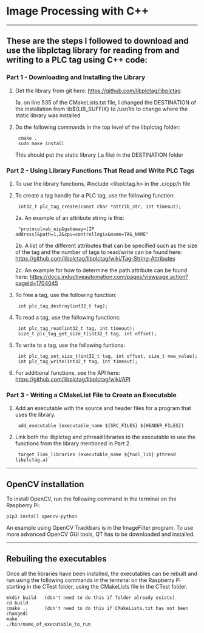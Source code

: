 
# Image Processing with C++

---------------------------------------------------------------------------------
## These are the steps I followed to download and use the libplctag library for reading from and writing to a PLC tag using C++ code:

### Part 1 - Downloading and Installing the Library

1. Get the library from git here: https://github.com/libplctag/libplctag

    1a. on line 535 of the CMakeLists.txt file, I changed the DESTINATION of the installation from lib${LIB_SUFFIX} to /usr/lib to change where the static library was installed

2. Do the following commands in the top level of the libplctag folder:
        
        cmake .
        sudo make install

    This should put the static library (.a file) in the DESTINATION folder

### Part 2 - Using Library Functions That Read and Write PLC Tags

1. To use the library functions, #include <libplctag.h> in the .c/cpp/h file

2. To create a tag handle for a PLC tag, use the following function:
    
        int32_t plc_tag_create(const char *attrib_str, int timeout);

    2a. An example of an attribute string is this:

        "protocol=ab_eip&gateway=[IP address]&path=1,2&cpu=controllogix&name=TAG_NAME"

    2b. A list of the different attributes that can be specified such as the size of the tag and the number of tags to read/write can be found here: 
    https://github.com/libplctag/libplctag/wiki/Tag-String-Attributes
        
    2c. An example for how to determine the path attribute can be found here:
    https://docs.inductiveautomation.com/pages/viewpage.action?pageId=1704045

3. To free a tag, use the following function:

        int plc_tag_destroy(int32_t tag);
    
4. To read a tag, use the following functions:
    
        int plc_tag_read(int32_t tag, int timeout);
        size_t plc_tag_get_size_t(int32_t tag, int offset);
    
5. To write to a tag, use the following funtions:

        int plc_tag_set_size_t(int32_t tag, int offset, size_t new_value);
        int plc_tag_write(int32_t tag, int timeout);
        
6. For additional functions, see the API here: https://github.com/libplctag/libplctag/wiki/API

### Part 3 - Writing a CMakeList File to Create an Executable

1. Add an executable with the source and header files for a program that uses the library.

        add_executable (executable_name ${SRC_FILES} ${HEADER_FILES})
    
2. Link both the libplctag and pthread libraries to the executable to use the functions from the library mentioned in Part 2.

        target_link_libraries (executable_name ${tool_lib} pthread libplctag.a)
    
---------------------------------------------------------------------------------
## OpenCV installation

To install OpenCV, run the following command in the terminal on the Raspberry Pi:

    pip3 install opencv-python
    
An example using OpenCV Trackbars is in the ImageFilter program. To use more advanced OpenCV GUI tools, QT has to be downloaded and installed.
    
---------------------------------------------------------------------------------
## Rebuiling the executables

Once all the libraries have been installed, the executables can be rebuilt and 
run using the following commands in the terminal on the Raspberry Pi starting in 
the CTest folder, using the CMakeLists file in the CTest folder.
    
    mkdir build   (don't need to do this if folder already exists)
    cd build
    cmake ..      (don't need to do this if CMakeLists.txt has not been changed)
    make
    ./bin/name_of_executable_to_run

